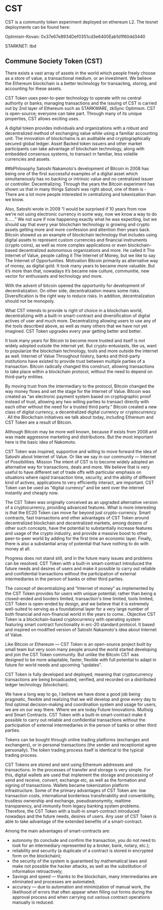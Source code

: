 # CST

CST is a community token experiment deployed on ethereum L2. The tesnet deployments can be found here:

Optimism-Kovan: 0x37e67e8934Def0351cd3e6400Eab1d1f60dd3440


STARKNET: tbd

## Commune Society Token (CST)

There exists a vast array of assets in the world which people freely choose as a store of value, a transactional medium, or an investment. We believe the Ethereum blockchain is a better technology for transacting, storing, and accounting for these assets.

CST Token uses peer-to-peer technology to operate with no central authority or banks; managing transactions and the issuing of CST is carried out by 2nd layer of Ethereum such as STARKWARE, zkSync Optimism. CST is open-source; everyone can take part. Through many of its unique properties, CST allows exciting uses.

A digital token provides individuals and organizations with a robust and decentralized method of exchanging value while using a familiar accounting unit. The innovation of blockchains is an auditable and cryptographically secured global ledger. Asset Backed token issuers and other market participants can take advantage of blockchain technology, along with embedded consensus systems, to transact in familiar, less volatile currencies and assets.

##bPhilosophy
Satoshi Nakamoto's development of Bitcoin in 2008 has being one of the first successful examples of a digital asset which simultaneously has no backing or intrinsic value and no centralized issuer or controller. Decentralizing.
Through the years the Bitcoin experiment has shown us that in many things Satoshi was right about, one of them is - There are a lot more people interested in centralizing and tokenization than we know.

Also, Satoshi wrote in 2009 “I would be surprised if 10 years from now we're not using electronic currency in some way, now we know a way to do it......” We not sure if now happening exactly what he was expecting, but we should say that every year blockchain technology is growing and crypto assets getting more and more confession and attention then years back.
Bitcoin showed us an example of blockchain technology that includes using digital assets to represent custom currencies and financial instruments (crypto coins), as well as more complex applications or even blockchain-based decentralized autonomous organizations and more. He called it The Internet of Value, people calling it The Internet of Money, but we like to say The Internet of Opportunities.
Motivation
Bitcoin primarily as alternative way of money, as digital gold. It took many years to became more valuable. But it’s more than that, nowadays it’s became new culture, communitie, new vector for enthusiasts and technology and more.

With the advent of bitcoin opened the opportunity for development of decentralization. On other side, decentralization means some risks. Diversification is the right way to reduce risks. In addition, decentralization should not be monopoly.

What CST intends to provide is right of choice in a blockchain world, decentralizing with a built-in smart-contract and diversification of digital actives of user and much more. Decentralizing allowing users to use any of the tools described above, as well as many others that we have not yet imagined. CST Token upgrades every year getting better and better.

It took many years for Bitcoin to become more trusted and itself is not widely adopted outside the internet yet. But crypto-entusiasts, like us, want to popularize the blockchain technology, tools and more outside the internet as well.
Internet of Value
Throughout history, banks and third-party institutions have existed to provide trust between multiple parties of a transaction. Bitcoin radically changed this construct, allowing transactions to take place within a blockchain protocol, without the need to depend on third-party entities.

By moving trust from the intermediary to the protocol, Bitcoin changed the way money flows and set the stage for the Internet of Value. 
Bitcoin was created as “an electronic payment system based on cryptographic proof instead of trust, allowing any two willing parties to transact directly with each other without the need for a trusted third party.” Bitcoin created a new class of digital currency, a decentralized digital currency or cryptocurrency .
All the Blockchain initiatives we talk about today, including Ethereum and CST Token are a result of Bitcoin.

Although Bitcoin may be more well known, because if exists from 2008 and was made aggressive marketing and distributions. But the most important here is the basic idea of Nakomoto.

CST Token was inspired, supportive and willing to move forward the idea of Satoshi about Internet of Value. Or like we say in our community — Internet of Possibilities.
Mission
The intent of CST is to become widely adopted an alternative way for transactions, deals and more. We believe that is very useful to have different set of trade offs with particular emphasis on situations where rapid transaction time, security, and the ability of different kind of actives, applications to very efficiently interact, are important. CST Token can be used as “digital currency” and be sent over the internet instantly and cheaply now.

The CST Token was originally conceived as an upgraded alternative version of a cryptocurrency, providing advanced features. What is more interesting is that the EC20 Token can move far beyond just crypto-currency. Smart contracts, fast transactions and other advantages of CST Token around decentralized blockchain and decentralized markets, among dozens of other such concepts, have the potential to substantially increase features and usage of the crypto industry, and provide a massive boost to other peer-to-peer world by adding for the first time an economic layer. Finally, there is also a substantial array of potential that have nothing to do with money at all.

Progress does not stand still, and in the future many issues and problems can be resolved. CST Token with a built-in smart-contract introduced the future needs and desires of users and make it possible to carry out reliable and confidential transactions without the participation of external intermediaries in the person of banks or other third parties.

The concept of decentralizing and “Internet of money” as implemented by the CST Token provides for users with unique potential; rather than being a closed-ended and borders limited, transaction's time limited, tools limited, CST Token is open-ended by design, and we believe that it is extremely well-suited to serving as a foundational layer for a very large number of both financial and non-financial world in the years to come..
Objective
CST Token is a blockchain-based cryptocurrency with operating system featuring smart contract functionality in erc-20 standard protocol. It based and inspired on modified version of Satoshi Nakamoto's idea about Internet of Value.

Like Bitcoin or Ethereum — CST Token is an open-source project built by small team but very soon many people around the world started developing and join the CST Token community. But unlike the Bitcoin CST was designed to be more adaptable, faster, flexible with full potential to adapt in future for world needs and upcoming “updates”.

CST Token is fully developed and deployed, meaning that cryptocurrency transactions are being broadcasted, verified, and recorded on a distributed ledger technology (blockchain).

We have a long way to go, I believe we have done a good job being pragmatic, flexible and realizing that we will develop and grow every day to find optimal decision-making and coordination system and usage for users, we are on our way there.
Where we are today
Future Innovations. Multi­sig and Smart Contracts. 
CST Token with a built-in smart-contract make it possible to carry out reliable and confidential transactions without the participation of external intermediaries in the person of banks or other third parties.

Tokens can be bought through online trading platforms (exchanges and exchangers), or in personal transactions (the sender and receptionist agree personally). The token trading process itself is identical to the typical trading process.

CST Tokens are stored and sent using Ethereum addresses and transactions. In the processes of transfer and storage is very simple. For this, digital wallets are used that implement the storage and processing of send and receive, convert, exchange etc, as well as the formation and signing of transactions. Wallets became tokenization platform infrastructure.
Some of the primary advantages of CST Token are: low transaction costs, international borderless transferability and convertibility, trustless ownership and exchange, pseudo­anonymity, real­time transparency, and immunity from legacy banking system problems.
Therefore, the CST Token with a built-in smart-contract introduced nowadays and the future needs, desires of users. Any user of CST Token is able to take advantage of the extended benefits of a smart-contract.

Among the main advantages of smart-contracts are:
* autonomy (to conclude and confirm the transaction, you do not need to look for an intermediary represented by a broker, bank, notary, etc.);
* reliability and security (a duplicate of a contract is stored in encrypted form on the blockchain);
* the security of the system is guaranteed by mathematical laws and make not possible the hacker attacks, as well as the substitution of information retroactively;
* Savings and speed — thanks to the blockchain, many intermediaries are eliminated and processes are automated;
* accuracy — due to automation and minimization of manual work, the likelihood of errors that often appear when filling out forms during the approval process and when carrying out various contract operations manually is reduced.

